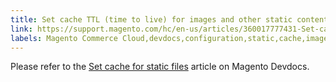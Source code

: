 ```yaml
---
title: Set cache TTL (time to live) for images and other static content
link: https://support.magento.com/hc/en-us/articles/360017777431-Set-cache-TTL-time-to-live-for-images-and-other-static-content
labels: Magento Commerce Cloud,devdocs,configuration,static,cache,images,File,how to
---
```


<p>Please refer to the <a href="https://devdocs.magento.com/guides/v2.3/cloud/project/set-cache.html">Set cache for static files</a> article on Magento Devdocs.</p>